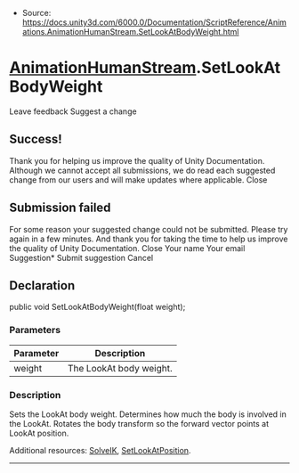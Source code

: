 * Source: https://docs.unity3d.com/6000.0/Documentation/ScriptReference/Animations.AnimationHumanStream.SetLookAtBodyWeight.html

#  [AnimationHumanStream](https://docs.unity3d.com/6000.0/Documentation/ScriptReference/Animations.AnimationHumanStream.html).SetLookAtBodyWeight
Leave feedback
Suggest a change
## Success!
Thank you for helping us improve the quality of Unity Documentation. Although we cannot accept all submissions, we do read each suggested change from our users and will make updates where applicable.
Close
## Submission failed
For some reason your suggested change could not be submitted. Please <a>try again</a> in a few minutes. And thank you for taking the time to help us improve the quality of Unity Documentation.
Close
Your name Your email Suggestion* Submit suggestion
Cancel
## Declaration
public void SetLookAtBodyWeight(float weight); 
### Parameters
Parameter | Description  
---|---  
weight | The LookAt body weight.  
### Description
Sets the LookAt body weight.
Determines how much the body is involved in the LookAt. Rotates the body transform so the forward vector points at LookAt position.  
  
Additional resources: [SolveIK](https://docs.unity3d.com/6000.0/Documentation/ScriptReference/Animations.AnimationHumanStream.SolveIK.html), [SetLookAtPosition](https://docs.unity3d.com/6000.0/Documentation/ScriptReference/Animations.AnimationHumanStream.SetLookAtPosition.html).
* * *
